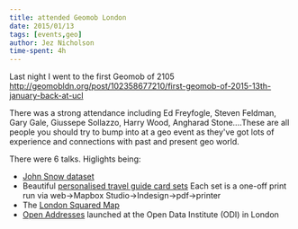 ```yaml
---
title: attended Geomob London
date: 2015/01/13
tags: [events,geo]
author: Jez Nicholson
time-spent: 4h
---
```

​Last night I went to the first Geomob of 2105 http://geomobldn.org/post/102358677210/first-geomob-of-2015-13th-january-back-at-ucl​

​​There was a strong attendance including Ed Freyfogle, Steven Feldman​​, Gary Gale, ​Giussepe Sollazzo, ​Harry Wood, Angharad Stone....These are all people you should try to bump into at a geo event as they've got lots of experience and connections with past and present geo world.

There were 6 talks. Higlights being:

* [John Snow dataset](http://blog.rtwilson.com/john-snows-cholera-data-in-more-formats/)
* Beautiful [personalised travel guide card sets](http://www.telescopecards.com/​) Each set is a one-off print run via web->Mapbox Studio->Indesign->pdf->printer
* The [London Squared Map](http://www.aftertheflood.co/projects/london-squared-map​)
* [Open Addresses](http://alpha.openaddressesuk.org/news/2015/01/14/UKs-first-open-and-free-address-list-launches​) launched at the Open Data Institute (ODI) in London
